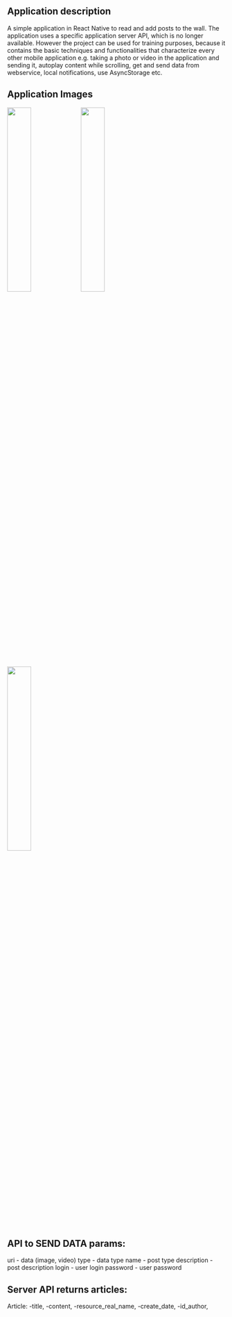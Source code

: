 ## Application description

A simple application in React Native to read and add posts to the wall. The application uses a specific application server API, which is no longer available. However the project can be used for training purposes, because it contains the basic techniques and functionalities that characterize every other mobile application e.g. taking a photo or video in the application and sending it, autoplay content while scrolling, get and send data from webservice, local notifications, use AsyncStorage etc.

## Application Images

<img src="https://lh3.googleusercontent.com/tNDTjemNyv9KwfbANggn7yVsDLnBssUS-sN3c2OS3Wz2fRzwanaQfVpMFPbBHvfUNx9Abe0iSSCxEosTBQ1JRZDayXwETKftR2Dz4s9u7_rir7yhznI7iiFjyZWXq_QjdgLsZcKC-R42lCFAYLv36FZRUpadTXmvW3UO3GQLa4AFG9_UrHqB2_bKvEcjvts4-BL6GuLCHk-w3Jl0eHedtcys4vnzBKsmVMUwa7orHF2eg3SOzKxui1xM0BRnvsEiTMeClaYUhIq5jJjqb5UaygEFFHUSSGQgPNvVumc4swLlpW4DEulnKM4npbBqX-zmsReGmgN9Mrb55b1avwhhJbmG0i29OUsm9KgnjO0vowu9TOP5Ib906ZXjuybcDQ0adyb_9W4M9LCaiNNn2smNxmoawKGx6YDqS5FnqIit64tg4wD_K2ZzvyEiNIO4WCBk86TA5N15MlducpxDWl7ABO5ak2wsZ0pjT68X-EexcClHvw1yrTnV-HSqxeyxfQos0Is7s4ub-zZl5KchNJHBv7a4n6HryJgCkRiq_mC1OskKHTf64EPTPwJoU7Lzn7jUjYkw4shvJrS2ov_D5WLMYqAdFTqO5dK8LLXQAd-a6Hq6ZCHONPVAvwxTwJKBN92kffrGK0p3t5mGv6snrDS6EHvFWAtf_nU3EtGHhrO76tA3b-9i5F3EfRw=w456-h937-no" style="width:33%"/>


<img src="https://lh3.googleusercontent.com/5VjIUB9ZHtSxjazcesgOEBa8pDW9Q6qPxWZM8Lp9BR3_zjmyy0QjNMTGVZ65JJVBb9bBxaNYE83QLSB_OfkQ7aCAx8DH3i4eCPeBEleunPUtGqTMY_CuR-fC8oLNkk1qHz33h-C9u3QYQ0iw5pWkfAv9Ol4bJOo_YWacanl3GEa7btjEB8Zt4RKe3TNoyfOsGZ9IBG58UNcSrZQOtzRW2qjNj_6q3VgOLyrpdhyqCJDqmTaoJH5D4wu3NZUZaIE7L7sjT5-FceRD2W_OlIbRylX0TGfNp9rh43gve6poI9_oabhe00HbxN-Iac1RSU1iNYKdxThTvg7Pbg7ld7s-yiU9s-Yu6oc3D0ZzZSttYxJI_fm6epewF0ZQv-PEQ8OT70Os8RJikhK2iN3iKF0_lg1DlE10jfDdH5JPqgmnz3SpekB6gM2M3mmZ8xMrmoClTgXQ-LXG5MG6I-0_CZgHmvzOyx-NN9FnyFfL6PDVHhefWmO3GHpfwvS5jPLLxxaIGmZpCIDEJQXDr5KGbbp0rSisYb7pY4rKHg9c9-f0gUTnANf2GnCrh1F5Q4qn0fQxmJcGTmMNrUy8939NQFUozTQ3TZdTJFhdedbBnuAANrJ1O30B6350UAaMInN3QJKwAxFwss7Kr1zH10KPei0xQgY623hrbrRqQp7UTK5FpjsQ-xD4hLXvP1A=w456-h937-no" style="width:33%"/>

<img src="https://lh3.googleusercontent.com/PeJtlbJ42rxGMCfGK_hecDRpKaex5oYuln8LLJCaCMlrl58T9iljRsFHjhisE7b7fDgyI4yusGxHZlCYHxIPWIFf8jP9RCDPLVRTdtW59wvTORlOOjYyfAjq3-EZ_3dHSb7om-pJnY9Hu1e2WmIjR2ae_kxsyqKTo5bFnXLDzijlHoAfrcujtW9QMuRIA2Xpea-cT9z_VZJotgqFwi7JnqwDNm_xxjdb0CUcLpQ8KCkTiZs7PfAesVoN6tA3nch-YlidYxJqNvOOHIe4c6jXABRFfADS2VuIJ1KLMOMdeP4ym2oLUyBR-Q_u_Qi3l5ONxhEzxWTAynjHASk5FVUXUo5CAfbreMEddZXm0qy4iGH2GFRWuo60Fz6YimCiYM0qjsASkbgWbQy4sN40dcq72DvdmDSrGJosHbxuKAlSdvMJ6x-uMhoOaicx2R_p6zGEmKnGoISjdVeFYL3UWH_xKaUEaXOXStnSvoKDwti5LyvgqkKP2zyyMWd4MUaf4OFCdHxrkN0mCWtU_HaHyiM7CxudrkOQJ_16Ob3C1JguEecYYVg2yZ6fyC9Ge1z7OBAU96JJUkmtaXhbo7lofrMYjnqqYl4e2vq5oP_R4Dy7jxWfR2rG_zkxySMGRFGlq2snWniP-358Rjpx9T5bJL2EiYpupb-CjNlKn3FrcWB2YO-Y-hkKjsHd-sw=w456-h937-no" style="width:33%"/>

## API to SEND DATA params:
uri - data (image, video)
type - data type
name - post type
description - post description
login - user login
password - user password

## Server API returns articles:
Article:
-title,
-content,
-resource_real_name,
-create_date,
-id_author,
